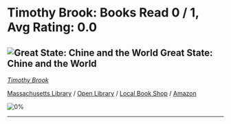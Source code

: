 # Timothy Brook:  Books Read 0 / 1, Avg Rating: 0.0 

## ![Great State: Chine and the World](https://covers.openlibrary.org/b/isbn/978-0062951007-S.jpg) Great State: Chine and the World
*[Timothy Brook](../TimothyBrook)*

[Massachusetts Library](https://library.minlib.net/search/i=978-0062951007) / [Open Library](http://openlibrary.org/isbn/978-0062951007) / [Local Book Shop](https://bookshop.org/books/great-state:-chine-and-the-world/978-0062951007) / [Amazon](https://smile.amazon.com/dp/0062950983)

![0%](https://progress-bar.dev/0) 



---
